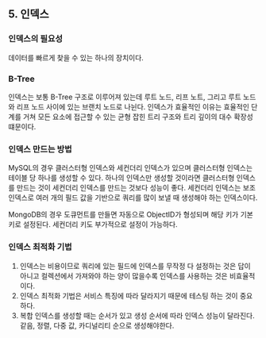 ## 5. 인덱스

### 인덱스의 필요성

데이터를 빠르게 찾을 수 있는 하나의 장치이다.

### B-Tree

인덱스는 보통 B-Tree 구조로 이루어져 있는데 루트 노드, 리프 노트, 그리고 루트 노드와 리프 노드 사이에 있는 브랜치 노드로 나뉜다.
인덱스가 효율적인 이유는 효율적인 단계를 거쳐 모든 요소에 접근할 수 있는 균형 잡힌 트리 구조와 트리 깊이의 대수 확장성 떄문이다.

### 인덱스 만드는 방법

MySQL의 경우 클러스터형 인덱스와 세컨더리 인덱스가 있으며 클러스터형 인덱스는 테이블 당 하나를 생성할 수 있다. 하나의 인덱스만 생성할 것이라면 클러스터형 인덱스를 만드는 것이 세컨더리 인덱스를 만드는 것보다 성능이 좋다.
세컨더리 인덱스는 보조 인덱스로 여러 개의 필드 값을 기반으로 쿼리를 많이 보낼 때 생성해야 하는 인덱스이다.

MongoDB의 경우 도큐먼트를 만들면 자동으로 ObjectID가 형성되며 해당 키가 기본키로 설정된다. 세컨더리 키도 부가적으로 설정이 가능하다.

### 인덱스 최적화 기법

1. 인덱스는 비용이므로 쿼리에 있는 필드에 인덱스를 무작정 다 설정하는 것은 답이 아니고 컬렉션에서 가져와야 하는 양이 많을수록 인덱스를 사용하는 것은 비효율적이다.
2. 인덱스 최적화 기법은 서비스 특징에 따라 달라지기 때문에 테스팅 하는 것이 중요하다.
3. 복합 인덱스를 생성할 때는 순서가 있고 생성 순서에 따라 인덱스 성능이 달라진다. 같음, 정렬, 다중 값, 카디널리티 순으로 생성해야한다.
